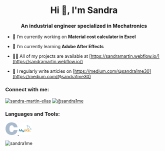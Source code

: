 <h1 align="center">Hi 👋, I'm Sandra</h1>
<h3 align="center">An industrial engineer specialized in Mechatronics</h3>

- 🔭 I’m currently working on **Material cost calculator in Excel**

- 🌱 I’m currently learning **Adobe After Effects**

- 👨‍💻 All of my projects are available at [https://sandramartin.webflow.io/](https://sandramartin.webflow.io/)

- 📝 I regularly write articles on [https://medium.com/@sandra1me30](https://medium.com/@sandra1me30)

<h3 align="left">Connect with me:</h3>
<p align="left">
<a href="https://linkedin.com/in/sandra-martin-elias" target="blank"><img align="center" src="https://raw.githubusercontent.com/rahuldkjain/github-profile-readme-generator/master/src/images/icons/Social/linked-in-alt.svg" alt="sandra-martin-elias" height="30" width="40" /></a>
<a href="https://medium.com/@sandra1me30" target="blank"><img align="center" src="https://raw.githubusercontent.com/rahuldkjain/github-profile-readme-generator/master/src/images/icons/Social/medium.svg" alt="@sandra1me" height="30" width="40" /></a>
</p>

<h3 align="left">Languages and Tools:</h3>
<p align="left"> <a href="https://www.cprogramming.com/" target="_blank" rel="noreferrer"> <img src="https://raw.githubusercontent.com/devicons/devicon/master/icons/c/c-original.svg" alt="c" width="40" height="40"/> </a> <a href="https://www.mysql.com/" target="_blank" rel="noreferrer"> <img src="https://raw.githubusercontent.com/devicons/devicon/master/icons/mysql/mysql-original-wordmark.svg" alt="mysql" width="40" height="40"/> </a> </p>

<p><img align="center" src="https://github-readme-stats.vercel.app/api/top-langs?username=sandra1me&show_icons=true&locale=en&layout=compact" alt="sandra1me" /></p>
